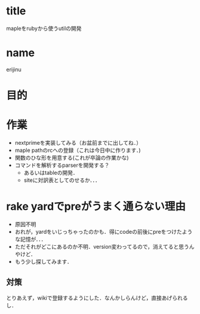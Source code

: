 # title
mapleをrubyから使うutilの開発

# name
erijinu

# 目的

# 作業
- nextprimeを実装してみる（お盆前までに出してね．）
- maple pathのrcへの登録（これは今日中に作ります．)
- 関数のひな形を用意する(これが卒論の作業かな)
- コマンドを解析するparserを開発する？
  - あるいはtableの開発．
  - siteに対訳表としてのせるか．．．

# rake yardでpreがうまく通らない理由
- 原因不明
- おれが，yardをいじっちゃったのかも．得にcodeの前後にpreをつけたような記憶が．．．
- ただそれがどこにあるのか不明．version変わってるので，消えてると思うんやけど．
- もう少し探してみます．

## 対策
とりあえず，wikiで登録するようにした．なんかしらんけど，直接あげられるし．
